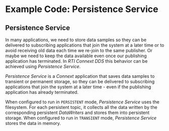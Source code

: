 # Example Code: Persistence Service

## Persistence Service

In many applications, we need to store data samples so they can be delivered to
subscribing applications that join the system at a later time or to avoid
receiving old data each time we re-join to the same publisher. Or maybe we need
to keep the data available even once our publishing application has terminated.
In *RTI Connext DDS* this behavior can be achieved using *Persistence Service*.

*Persistence Service* is a *Connext* application that saves data samples to
transient or permanent storage, so they can be delivered to subscribing
applications that join the system at a later time - even if the publishing
application has already terminated.

When configured to run in `PERSISTENT` mode, *Persistence Service* uses the
filesystem. For each persistent topic, it collects all the data written by
the corresponding persistent *DataWriters* and stores them into persistent
storage. When configured to run in `TRANSIENT` mode, *Persistence Service*
stores the data in memory.
